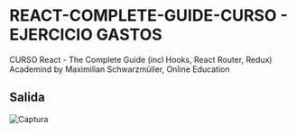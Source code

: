# REACT-COMPLETE-GUIDE-CURSO - EJERCICIO GASTOS
CURSO React - The Complete Guide (incl Hooks, React Router, Redux)
Academind by Maximilian Schwarzmüller, Online Education

## Salida

![Captura](https://user-images.githubusercontent.com/7141537/152882560-340f027e-5a09-4e4c-b0db-14b399441799.PNG)
 
